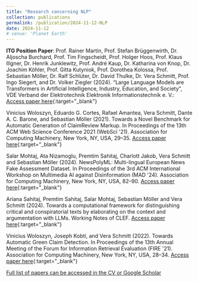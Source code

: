 ```yaml
---
title: "Research concerning NLP"
collection: publications
permalink: /publication/2024-11-12-NLP
date: 2024-11-12
# venue: 'Planet Earth'
---
```


**ITG Position Paper**: Prof. Rainer Martin, Prof. Stefan Brüggenwirth, Dr. Aljoscha Burchard, Prof. Tim Fingscheidt, Prof. Holger Hoos, Prof. Klaus Illgner, Dr. Henrik Junklewitz, Prof. André Kaup, Dr. Katharina von Knop, Dr. Joachim Köhler, Prof. Gitta Kutyniok, Prof. Dorothea Kolossa, Prof. Sebastian Möller, Dr. Ralf Schlüter, Dr. David Thulke, Dr. Vera Schmitt, Prof. Ingo Siegert, and Dr. Volker Ziegler (2024). “Large Language Models are Transformers in Artificial Intelligence, Industry, Education, and Society”, VDE Verband der Elektrotechnik Elektronik Informationstechnik e. V.: [Access paper here](https://shorturl.at/vnFae){:target="_blank"}

Vinicius Woloszyn, Eduardo G. Cortes, Rafael Amantea, Vera Schmitt, Dante A. C. Barone, and Sebastian Möller (2021). Towards a Novel Benchmark for Automatic Generation of ClaimReview Markup. In Proceedings of the 13th ACM Web Science Conference 2021 (WebSci '21). Association for Computing Machinery, New York, NY, USA, 29–35. [Access paper here](https://doi.org/10.1145/3447535.3462640){:target="_blank"}  

Salar Mohtaj, Ata Nizamoglu, Premtim Sahitaj, Charlott Jakob, Vera Schmitt and Sebastian Möller (2024). NewsPolyML: Multi-lingual European News Fake Assessment Dataset. In Proceedings of the 3rd ACM International Workshop on Multimedia AI against Disinformation (MAD '24). Association for Computing Machinery, New York, NY, USA, 82–90. [Access paper here](https://dl.acm.org/doi/10.1145/3643491.3660290){:target="_blank"}      

Ariana Sahitaj, Premtim Sahitaj, Salar Mohtaj, Sebastian Möller and Vera Schmitt (2024). Towards a computational framework for distinguishing critical and conspiratorial texts by elaborating on the context and argumentation with LLMs. Working Notes of CLEF. [Access paper here](https://ceur-ws.org/Vol-3740/paper-277.pdf ){:target="_blank"}

Vinicius Woloszyn, Joseph Kobti, and Vera Schmitt (2022). Towards Automatic Green Claim Detection. In Proceedings of the 13th Annual Meeting of the Forum for Information Retrieval Evaluation (FIRE '21). Association for Computing Machinery, New York, NY, USA, 28–34. [Access paper here](https://doi.org/10.1145/3503162.3503163){:target="_blank"}

[Full list of papers can be accessed in the CV or Google Scholar](/assets/CV_Vera_Schmitt_General.pdf)
